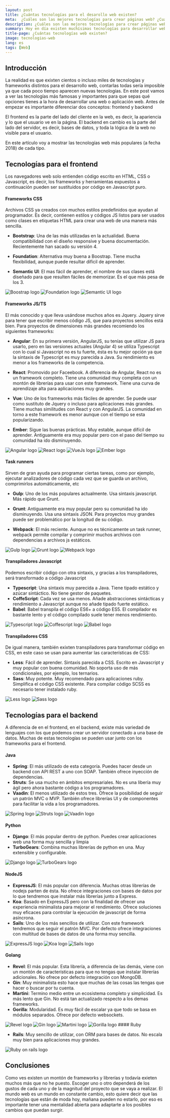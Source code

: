 ```yaml
---
layout: post
title: ¿Cuántas tecnologías para el desarollo web existen?
meta:  ¿Cuáles son las mejores tecnologías para crear páginas web? ¿Cuáles son las más populares? 
description: ¿Cuáles son las mejores tecnologías para crear páginas web? ¿Cuáles son las más populares? 
summary: Hoy en día existen muchísimas tecnologías para desarrollar web. En este artículo voy a motrar cuáles son los frameworks más interesantes y populares para del desarrollo web en el año 2018.
title-page: ¿Cuántas tecnologías web existen?
image: tecnologias-web
lang: es
tags: [Web] 
---
```


## Introducción

La realidad es que exixten cientos o incluso miles de tecnologías y frameworks distintos para el desarrollo web, contarlas todas sería imposible ya que cada poco tiempo 
aparecen nuevas tecnologías. En este post vamos a ver las tecnologías más famosas y importantes para que sepas qué opciones tienes a la hora de 
desarrollar una web o aplicación web. Antes de empezar es importante diferenciar dos conceptos: frontend y backend

El frontend es la parte del lado del cliente en la web, es decir, la apariencia y lo que el usuario ve en la página.
El backend en cambio es la parte del lado del servidor, es decir, bases de datos, y toda la lógica de la web no visible para el usuario.

En este artículo voy a mostrar las tecnologías web más populares (a fecha 2018) de cada tipo.

## Tecnologías para el frontend

Los navegadores web solo entienden código escrito en HTML, CSS o Javascript, es decir, los frameworks y herramientas expuestos a continuación pueden
ser sustituidos por código en Javascript puro.

#### Frameworks CSS

Archivos CSS ya creados con muchos estilos predefinidos que ayudan al programador. Es decir, contienen estilos y códigos JS listos para ser usados como clases
en etiquetas HTML para crear una web de una manera más sencilla.

- **Bootstrap**: Una de las más utilizadas en la actualidad. Buena compatibilidad con el diseño responsive y buena documentación. Recientemente han sacado su versión 4.

- **Foundation**: Alternativa muy buena a Boostrap. Tiene mucha flexibilidad, aunque puede resultar difícil de aprender.

- **Semantic UI**: El mas fácil de aprender, el nombre de sus clases está diseñado para que resulten fáciles de memorizar. Es el que más pesa de los 3.

 <img src="https://i.imgur.com/yKVqvjs.png" class="responsive-img img-100" alt="Boostrap logo"> 
 <img src="https://i.imgur.com/b6c2NbQ.png" class="responsive-img img-100" alt="Foundation logo"> 
 <img src="https://i.imgur.com/RKU8hFE.png" class="responsive-img img-100" alt="Semantic UI logo"> 


#### Frameworks JS/TS

El más conocido y que lleva usándose muchos años es Jquery. Jquery sirve para tener que escribir menos código JS, que para proyectos sencillos está bien.
Para proyectos de dimensiones más grandes recomiendo los siguientes frameworks:

- **Angular**: En su primera versión, AngularJS, su tenías que utilizar JS para usarlo, pero en las versiones actuales (Angular 4) se utiliza Typescript con lo cual si
Javascript no es tu fuerte, ésta es tu mejor opción ya que la sintaxis de Typescript es muy parecida a Java. Su rendimiento es menor a los frameworks de la competencia.

- **React**: Promovido por Faceebook. A diferencia de Angular, React no es un framework completo. Tiene una comunidad muy completa con un montón de librerías para usar con este framework.
Tiene una curva de aprendizaje alta para aplicaciones muy grandes.

- **Vue**: Uno de los frameworks más fáciles de aprender. Se puede usar como sustituto de Jquery o incluso para aplicaciones más grandes. Tiene muchas similitudes con React y con AngularJS.
La comunidad en torno a este framework es menor aunque con el tiempo se esta popularizando.

- **Ember**: Sigue las buenas prácticas. Muy estable, aunque difícil de aprender. Antiguamente era muy popular pero con el paso del tiempo su comunidad ha ido disminuyendo.

 <img src="https://i.imgur.com/Z5kpa28.png" class="responsive-img img-100" alt="Angular logo"> 
 <img src="https://i.imgur.com/F9skwZa.png" class="responsive-img img-100" alt="React logo"> 
 <img src="https://i.imgur.com/IKzWBcs.png" class="responsive-img img-100" alt="VueJs logo"> 
 <img src="https://i.imgur.com/I3nT8vz.png" class="responsive-img img-100" alt="Ember logo"> 

#### Task runners

Sirven de gran ayuda para programar ciertas tareas, como por ejemplo, ejecutar analizadores de código cada vez que se guarda un archivo, comprimirlos automáticamente, etc

- **Gulp**: Uno de los más populares actualmente. Usa sintaxis javascript. Más rápido que Grunt.

- **Grunt**: Antiguamente era muy popular pero su comunidad ha ido disminuyendo. Usa una sintaxis JSON. Para proyectos muy grandes puede ser problemático por la longitud de su código.

- **Webpack**: El más reciente. Aunque no es técnicamente un task runner, webpack permite compilar y comprimir muchos archivos con dependencias a archivos js estáticos. 

 <img src="https://i.imgur.com/UAbMNA6.png" class="responsive-img img-100" alt="Gulp logo"> 
 <img src="https://i.imgur.com/tmynA35.png" class="responsive-img img-100" alt="Grunt logo"> 
 <img src="https://i.imgur.com/M0mO0k3.png" class="responsive-img img-100" alt="Webpack logo"> 

#### Transpiladores Javascript

Podemos escribir código con otra sintaxis, y gracias a los transpiladores, será transformado a código Javascript

- **Typescript**: Una sintaxis muy parecida a Java. Tiene tipado estático y azúcar sintáctico. No tiene gestor de paquetes.
- **CoffeScript**: Cada vez se usa menos. Añade abstracciones sintácticas y rendimiento a Javascript aunque no añade tipado fuerte estático. 
- **Babel**: Babel transpila el código ES6+ a código ES5. El compilador es bastante lento y el código compilado suele tener menos rendimiento. 

 <img src="https://i.imgur.com/vAt09XW.png" class="responsive-img img-100" alt="Typescript logo"> 
 <img src="https://i.imgur.com/ODoDvYK.png" class="responsive-img img-100" alt="Coffescript logo"> 
 <img src="https://i.imgur.com/FOUigiQ.png" class="responsive-img img-100" alt="Babel logo"> 

#### Transpiladores CSS

De igual manera, también exixten transpiladores para transformar código en CSS, en este caso se usan para aumentar las características de CSS:

- **Less**: Fácil de aprender. Sintaxis parecida a CSS. Escrito en Javascript y muy popular con buena comunidad. No soporta uso de más condicionales, por ejemplo, los ternarios.
- **Sass**: Muy potente. Muy recomendado para aplicaciones ruby. Simplifica el código CSS existente. Para compilar código SCSS es necesario tener instalado ruby.

 <img src="https://i.imgur.com/PnuHOJR.png" class="responsive-img img-100" alt="Less logo"> 
 <img src="https://i.imgur.com/b9eBxhs.png" class="responsive-img img-100" alt="Sass logo"> 

## Tecnologías para el backend

A diferencia de en el frontend, en el backend, existe más variedad de lenguajes con los que podemos crear un servidor conectado a una base de datos.
Muchas de estas tecnologías se pueden usar junto con los frameworks para el frontend.

#### Java

- **Spring**: El más utilizado de esta categoría. Puedes hacer desde un backend con API REST a uno con SOAP. También ofrece inyección de dependencias.  
- **Struts**: Se usa mucho en ámbitos empresariales. No es una libería muy ágil pero ahora bastante código a los programadores.
- **Vaadin**: El menos utilizado de estos tres. Ofrece la posibilidad de seguir un patrón MVC o MVP. También ofrece librerías UI y de componentes para facilitar la vida a los programadores.

 <img src="https://i.imgur.com/QHT6FzK.png" class="responsive-img img-100" alt="Spring logo"> 
 <img src="https://i.imgur.com/JwVFDIk.png" class="responsive-img img-100" alt="Struts logo"> 
 <img src="https://i.imgur.com/amUB8sH.png" class="responsive-img img-100" alt="Vaadin logo"> 

#### Python

- **Django**: El más popular dentro de python. Puedes crear aplicaciones web una forma muy sencilla y limpia
- **TurboGears**: Combina muchas librerías de python en una. Muy extensible y configurable.

 <img src="https://i.imgur.com/786krcK.png" class="responsive-img img-100" alt="Django logo"> 
 <img src="https://i.imgur.com/s61gMz1.png" class="responsive-img img-100" alt="TurboGears logo"> 

#### NodeJS

- **ExpressJS**: El más popular con diferencia. Muchas otras librerías de nodejs parten de ésta. No ofrece integraciones con bases de datos por lo que tendremos que instalar más librerías junto a Express.
- **Koa**: Basado en ExpressJS pero con la finalidad de ofrecer una experiencia minimalista para mejorar el rendimiento. Ofrece soluciones muy eficaces para controlar la ejecución de javascript de forma asíncrona.
- **Sails**: Uno de los más sencillos de utilizar. Con este framework tendremos que seguir el patrón MVC. Por defecto ofrece integraciones con multitud de bases de datos de una forma muy sencilla.

 <img src="https://i.imgur.com/C8w2tHr.png" class="responsive-img img-100" alt="ExpressJS logo"> 
 <img src="https://i.imgur.com/5v42tDZ.png" class="responsive-img img-100" alt="Koa logo"> 
 <img src="https://i.imgur.com/1qnrFFI.png" class="responsive-img img-100" alt="Sails logo"> 

#### Golang

- **Revel**: El más popular. Esta librería, a diferencia de las demás, viene con un montón de características para que no tengas que instalar librerías adicionales. No ofrece por defecto integración con MongoDB.
- **Gin**: Muy minimalista esto hace que muchas de las cosas las tengas que hacer o buscar por tu cuenta.
- **Martini**: Termino medio entre un ecosistema completo y simplicidad. Es más lento que Gin. No está tan actualizado respecto a los demas frameworks.
- **Gorilla**: Modularidad. Es muy fácil de escalar ya que todo se basa en módulos separados. Ofrece por defecto websockets.

 <img src="https://i.imgur.com/RUciX20.png" class="responsive-img img-100" alt="Revel logo"> 
 <img src="https://i.imgur.com/trOzzeN.png" class="responsive-img img-100" alt="Gin logo"> 
 <img src="https://i.imgur.com/yaVks0l.gif" class="responsive-img img-100" alt="Martini logo"> 
 <img src="https://i.imgur.com/b3KYKiE.png" class="responsive-img img-100" alt="Gorilla logo"> 
#### Ruby

- **Rails**: Muy sencillo de utilizar, con ORM para bases de datos. No escala muy bien para aplicaciones muy grandes. 

 <img src="https://i.imgur.com/Z7bLivl.png" class="responsive-img img-100" alt="Ruby on rails logo"> 

## Conclusiones

Como ves existen un montón de frameworks y librerías y todavía exieten muchos más que no he puesto. Escoger uno o otro dependerá de los gustos de cada uno y de la magnitud del proyecto
que se vaya a realizar. El mundo web es un mundo en constante cambio, esto quiere decir que las tecnologías que están de moda hoy, mañana pueden no estarlo, por eso es importante tener
una mentalidad abierta para adaptarte a los posibles cambios que puedan surgir.


